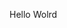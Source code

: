 Hello Wolrd













































































































































































































































































































































































































































































































